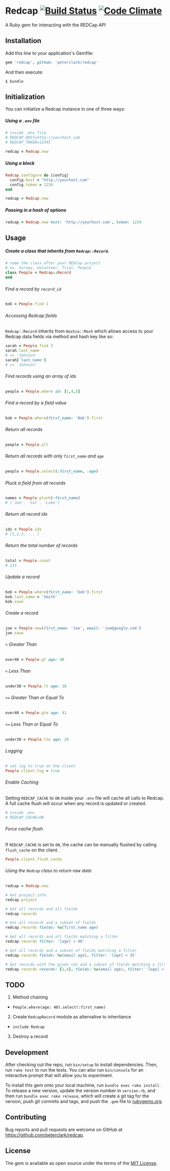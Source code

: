 # Redcap [![Build Status](https://travis-ci.org/peterclark/redcap.svg?branch=master)](https://travis-ci.org/peterclark/redcap) [![Code Climate](https://codeclimate.com/github/peterclark/redcap/badges/gpa.svg)](https://codeclimate.com/github/peterclark/redcap)

A Ruby gem for interacting with the REDCap API

## Installation

Add this line to your application's Gemfile:

```ruby
gem 'redcap', github: 'peterclark/redcap'
```

And then execute:

    $ bundle

## Initialization

You can initialize a Redcap instance in one of three ways:

##### Using a `.env` file

```ruby
# inside .env file
# REDCAP_HOST=http://yourhost.com
# REDCAP_TOKEN=12345

redcap = Redcap.new
```

##### Using a block

```ruby
Redcap.configure do |config|
  config.host = "http://yourhost.com"
  config.token = 1234
end

redcap = Redcap.new
```

##### Passing in a hash of options

```ruby
redcap = Redcap.new host: 'http://yourhost.com', token: 1234
```

## Usage

##### Create a class that inherits from `Redcap::Record`.
```ruby
# name the class after your REDCap project
# ex. Survey, Volunteer, Trial, People
class People < Redcap::Record
end
```

###### Find a record by `record_id`
```ruby
bob = People.find 1
```

###### Accessing Redcap fields
`Redcap::Record` inherits from `Hashie::Mash` which allows access to your Redcap data fields via method and hash key like so:
```ruby
sarah = People.find 3
sarah.last_name
# => 'Johnson'
sarah['last_name']
# => 'Johnson'
```

###### Find records using an array of ids
```ruby
people = People.where id: [1,4,5]
```

###### Find a record by a field value
```ruby
bob = People.where(first_name: 'Bob').first
```

###### Return all records
```ruby
people = People.all
```

###### Return all records with only `first_name` and `age`
```ruby
people = People.select(:first_name, :age)
```

###### Pluck a field from all records
```ruby
names = People.pluck(:first_name)
# ['Joe', 'Sal', 'Luke']
```

###### Return all record ids
```ruby
ids = People.ids
# [1,2,3, ... ]
```

###### Return the total number of records
```ruby
total = People.count
# 125
```

###### Update a record
```ruby
bob = People.where(first_name: 'bob').first
bob.last_name = 'Smith'
bob.save
```

###### Create a record
```ruby
joe = People.new(first_name: 'Joe', email: 'joe@google.com')
joe.save
```

###### `>` Greater Than
```ruby
over40 = People.gt age: 40
```

###### `<` Less Than
```ruby
under30 = People.lt age: 30
```

###### `>=` Greater Than or Equal To
```ruby
over40 = People.gte age: 41
```

###### `<=` Less Than or Equal To
```ruby
under30 = People.lte age: 29
```

###### Logging
```ruby
# set log to true on the client
People.client.log = true
```

###### Enable Caching
Setting `REDCAP_CACHE` to `ON` inside your `.env` file will cache all calls to Redcap. A full cache flush will occur when any record is updated or created.
```ruby
# inside .env
# REDCAP_CACHE=ON
```

###### Force cache flush
If `REDCAP_CACHE` is set to `ON`, the cache can be manually flushed by calling `flush_cache` on the client.
```ruby
People.client.flush_cache
```

###### Using the `Redcap` class to return raw data
```ruby
redcap = Redcap.new

# Get project info
redcap.project

# Get all records and all fields
redcap.records

# Get all records and a subset of fields
redcap.records fields: %w(first_name age)

# Get all records and all fields matching a filter
redcap.records filter: '[age] > 40'

# Get all records and a subset of fields matching a filter
redcap.records fields: %w(email age), filter: '[age] < 35'

# Get records with the given ids and a subset of fields matching a filter
redcap.records records: [1,4], fields: %w(email age), filter: '[age] < 35'
```

## TODO

1. Method chaining
  - `People.where(age: 40).select(:first_name)`
2. Create `RedcapRecord` module as alternative to inheritance
  - `include Redcap`
3. Destroy a record

## Development

After checking out the repo, run `bin/setup` to install dependencies. Then, run `rake test` to run the tests. You can also run `bin/console` for an interactive prompt that will allow you to experiment.

To install this gem onto your local machine, run `bundle exec rake install`. To release a new version, update the version number in `version.rb`, and then run `bundle exec rake release`, which will create a git tag for the version, push git commits and tags, and push the `.gem` file to [rubygems.org](https://rubygems.org).

## Contributing

Bug reports and pull requests are welcome on GitHub at https://github.com/peterclark/redcap.


## License

The gem is available as open source under the terms of the [MIT License](http://opensource.org/licenses/MIT).
